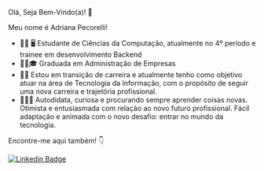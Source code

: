 Olá, Seja Bem-Vindo(a)! 👋

Meu nome é Adriana Pecorelli!

- 👩‍💻 🖥 Estudante de Ciências da Computação, atualmente no 4º período e trainee em desenvolvimento Backend
- 👩‍🎓🎓 Graduada em Administração de Empresas 
- 🚀😃 Estou em transição de carreira e atualmente tenho como objetivo atuar na área de Tecnologia da Informação, com o propósito de seguir uma nova carreira e trajetória profissional.
- 🙋‍♀️😄 Autodidata, curiosa e procurando sempre aprender coisas novas. Otimista e entusiasmada com relação ao novo futuro profissional. Fácil adaptação e animada com o novo desafio: entrar no mundo da tecnologia.

Encontre-me aqui também! 👇

[![Linkedin Badge](https://img.shields.io/badge/-LinkedIn-blue?style=flat-square&logo=Linkedin&logoColor=white&link=https://www.linkedin.com/in/adriana-pecorelli/)](https://www.linkedin.com/in/adriana-pecorelli/) 





<!--
**AdrianaLins/AdrianaLins** is a ✨ _special_ ✨ repository because its `README.md` (this file) appears on your GitHub profile.

Here are some ideas to get you started:

- 🔭 I’m currently working on ...
- 🌱 I’m currently learning ...
- 👯 I’m looking to collaborate on ...
- 🤔 I’m looking for help with ...
- 💬 Ask me about ...
- 📫 How to reach me: ...
- 😄 Pronouns: ...
- ⚡ Fun fact: ...
-->


